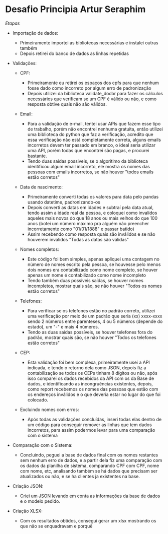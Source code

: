 # Desafio Principia Artur Seraphim

*Etapas*

- Importação de dados:
  - Primeiramente importei as bibliotecas necessárias e instalei outras também
  - Depois retirei do banco de dados as linhas repetidas
 
- Validações:
  - CPF:
    - Primeiramente eu retirei os espaços dos cpfs para que nenhum fosse dado como incorreto por algum erro de padronização
    - Depois utilizei da biblioteca validate_docbr para fazer os cálculos necessários que verificam se um CPF é válido ou não, e como resposta obtive quais não são válidos.
  
  - Email:
    - Para a validação de e-mail, tentei usar APIs que fazem esse tipo de trabalho, porém não encontrei nenhuma gratuita, então utilizei uma biblioteca do python que faz a verificação, acredito que essa verificação não está completamente correta, alguns emails incorretos devem ter passado em branco, o ideal seria utilizar uma API, porém todas que encontrei são pagas, e procurei bastante.
    - Tendo duas saídas possiveis, se o algorítimo da biblioteca identificou algum email incorreto, ele mostra os nomes das pessoas com emails incorretos, se não houver "todos emails estão corretos"
 
  - Data de nascimento:
    - Primeiramente converti todas os valores para data pelo pandas usando datetime, padronizando-os
    - Depois converti as datas em idades e subtraí pela data atual, tendo assim a idade real da pessoa, e coloquei como invalidos aqueles mais novos do que 18 anos ou mais velhos do que 100 anos (botei um número máximo pra alguém não preencher incorretamente como "01/01/1888" e passar batido)
    - Assim recebendo como resposta quais são inválidos e se não houverem inválidos "Todas as datas são válidas"
  
  - Nomes completos:
    - Este código foi bem simples, apenas apliquei uma contagem no número de nomes escrito pela pessoa, se houvesse pelo menos dois nomes era contabilizado como nome completo, se houver apenas um nome é contabilizado como nome incompleto
    - Tendo também duas possiveis saídas, se houver nomes incompletos, mostrar quais são, se não houver "Todos os nomes estão corretos"
   
  - Telefones:
    - Para verificar se os telefones estão no padrão correto, utilizei uma verificação por meio de um padrão que seria (xx) xxxx-xxxx sendo 2 números entre parenteses, 4 ou 5 números (depende do estado), um "-" e mais 4 números.
    - Tendo as duas saídas possíveis, se houver telefones fora do padrão, mostrar quais são, se não houver "Todos os telefones estão corretos"
   
  - CEP:
    - Esta validação foi bem complexa, primeiramente usei a API indicada, e tendo o retorno dela como JSON, depois fiz a contabilização se todos os CEPs tinham 8 dígitos ou não, após isso comparei os dados recebidos da API com os da Base de dados, e identificando as incongruências existentes, depois, como report recebemos os nomes das pessoas que estão com os endereços inválidos e o que deveria estar no lugar do que foi colocado.

  - Excluindo nomes com erros:
    - Após todas as validações concluídas, inseri todas elas dentro de um código para conseguir remover as linhas que tem dados incorretos, para assim podermos levar para uma comparação com o sistema

- Comparação com o Sistema:
    - Concluindo, peguei a base de dados final com os nomes restantes sem nenhum erro de dados, e a partir dela fiz uma comparação com os dados da planilha de sistema, comparando CPF com CPF, nome com nome, etc, analisando também se há dados que precisam ser atualizados ou não, e se ha clientes ja existentes na base.
 
- Criação JSON:
  - Criei um JSON levando em conta as informações da base de dados e o modelo pedido.

- Criação XLSX:
  - Com os resultados obtidos, consegui gerar um xlsx mostrando os  que não se enquadravam e porquê
